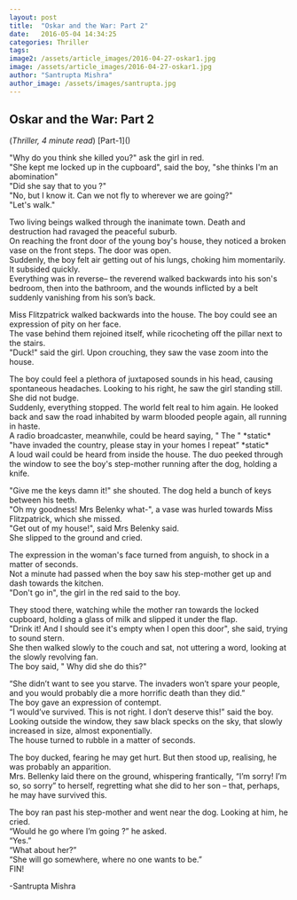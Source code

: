 ```yaml
---
layout: post
title:  "Oskar and the War: Part 2"
date:   2016-05-04 14:34:25
categories: Thriller
tags: 
image2: /assets/article_images/2016-04-27-oskar1.jpg
image: /assets/article_images/2016-04-27-oskar1.jpg
author: "Santrupta Mishra"
author_image: /assets/images/santrupta.jpg
---
```

<h2>Oskar and the War: Part 2</h2>
(<i>Thriller, 4 minute read</i>)
[Part-1]()
<p>"Why do you think she killed you?" ask the girl in red. <br>
"She kept me locked up in the cupboard", said the boy, "she thinks I'm an abomination"<br>
"Did she say that to you ?"<br>
"No, but I know it. Can we not fly to wherever we are going?"<br>
"Let's walk." </p>
<p>Two living beings walked through the inanimate town. Death and destruction had ravaged the peaceful suburb. <br>
On reaching the front door of the young boy's house, they noticed a broken vase on the front steps. The door was open. <br>
Suddenly, the boy felt air getting out of his lungs, choking him momentarily. It subsided quickly.<br>
Everything was in reverse– the reverend walked backwards into his son's bedroom, then into the bathroom, and the wounds inflicted by a belt suddenly vanishing from his son’s back.</p>
<p>Miss Flitzpatrick walked backwards into the house. The boy could see an expression of pity on her face.<br>
The vase behind them rejoined itself, while ricocheting off the pillar next to the stairs.<br>
"Duck!" said the girl. Upon crouching, they saw the vase zoom into the house. </p>
<p>The boy could feel a plethora of juxtaposed sounds in his head, causing spontaneous headaches. Looking to his right, he saw the girl standing still. She did not budge.<br>
Suddenly, everything stopped. The world felt real to him again. He looked back and saw the road inhabited by warm blooded people again, all running in haste.<br>
A radio broadcaster, meanwhile, could be heard saying, " The " *static* "have invaded the country, please stay in your homes I repeat” *static* <br>
A loud wail could be heard from inside the house. The duo peeked through the window to see the boy's step-mother running after the dog, holding a knife.</p>
<p>"Give me the keys damn it!" she shouted. The dog held a bunch of keys between his teeth.<br>
"Oh my goodness! Mrs Belenky what-", a vase was hurled towards Miss Flitzpatrick, which she missed.<br>
"Get out of my house!", said Mrs Belenky said. <br>
She slipped to the ground and cried.</p>
<p>The expression in the woman's face turned from anguish, to shock in a matter of seconds. <br>
Not a minute had passed when the boy saw his step-mother get up and dash towards the kitchen. <br>
"Don't go in", the girl in the red said to the boy.</p>
<p>They stood there, watching while the mother ran towards the locked cupboard, holding a glass of milk and slipped it under the flap.<br> 
"Drink it! And I should see it's empty when I open this door", she said, trying to sound stern.<br>
She then walked slowly to the couch and sat, not uttering a word, looking at the slowly revolving fan.<br>
The boy said, " Why did she do this?" </p>
<p>“She didn’t want to see you starve. The invaders won’t spare your people, and you would probably die a more horrific death than they did.”<br>
The boy gave an expression of contempt.<br>
“I would’ve survived. This is not right. I don’t deserve this!” said the boy.<br>
Looking outside the window, they saw black specks on the sky, that slowly increased in size, almost exponentially. <br>
The house turned to rubble in a matter of seconds. </p>
<p>The boy ducked, fearing he may get hurt. But then stood up, realising, he was probably an apparition.<br>
Mrs. Bellenky laid there on the ground, whispering frantically, “I’m sorry! I’m so, so sorry” to herself, regretting what she did to her son – that, perhaps, he may have survived this.</p>
<p>The boy ran past his step-mother and went near the dog. Looking at him, he cried.<br>
“Would he go where I’m going ?” he asked. <br>
“Yes.”<br>
“What about her?” <br>
“She will go somewhere, where no one wants to be.”<br>
FIN!</p>
<p>-Santrupta Mishra</p>